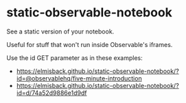 # static-observable-notebook
See a static version of your notebook.

Useful for stuff that won't run inside Observable's iframes.

Use the id GET parameter as in these examples:
* https://elmisback.github.io/static-observable-notebook/?id=@observablehq/five-minute-introduction
* https://elmisback.github.io/static-observable-notebook/?id=d/74a52d9886e1d9df
